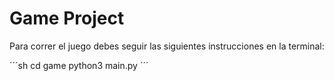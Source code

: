 # Game Project

Para correr el juego debes seguir las siguientes instrucciones en la terminal:

´´´sh
cd game
python3 main.py
´´´

